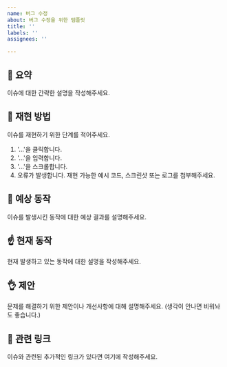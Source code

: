 ```yaml
---
name: 버그 수정
about: 버그 수정을 위한 템플릿
title: ''
labels: ''
assignees: ''

---
```


## 📝 요약
이슈에 대한 간략한 설명을 작성해주세요.

## 🧪 재현 방법
이슈를 재현하기 위한 단계를 적어주세요.
1. '...'을 클릭합니다.
2. '...'을 입력합니다.
3. '...'을 스크롤합니다.
4. 오류가 발생합니다.
재현 가능한 예시 코드, 스크린샷 또는 로그를 첨부해주세요.

## 🤔 예상 동작
이슈를 발생시킨 동작에 대한 예상 결과를 설명해주세요.

## ☝️ 현재 동작
현재 발생하고 있는 동작에 대한 설명을 작성해주세요.

## 👌 제안
문제를 해결하기 위한 제안이나 개선사항에 대해 설명해주세요. (생각이 안나면 비워놔도 좋습니다.)

## 🔗 관련 링크
이슈와 관련된 추가적인 링크가 있다면 여기에 작성해주세요.
